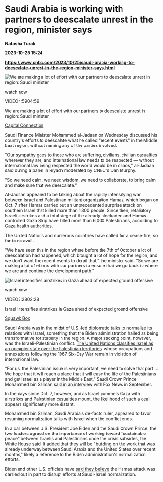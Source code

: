 # Saudi Arabia is working with partners to deescalate unrest in the region, minister says
**Natasha Turak**

**2023-10-25 15:24**

**https://www.cnbc.com/2023/10/25/saudi-arabia-working-to-deescalate-unrest-in-the-region-minister-says.html**

![We are making a lot of effort with our partners to deescalate unrest in region: Saudi minister](https://image.cnbcfm.com/api/v1/image/107322741-16982194291698219427-31739387508-1080pnbcnews.jpg?v=1698219822&w=750&h=422&vtcrop=y)

watch now

VIDEO4:5904:59

We are making a lot of effort with our partners to deescalate unrest in region: Saudi minister

[Capital Connection](https://www.cnbc.com/capital-connection/)

Saudi Finance Minister Mohammed al-Jadaan on Wednesday discussed his country's efforts to deescalate what he called "recent events" in the Middle East region, without naming any of the parties involved.

"Our sympathy goes to those who are suffering, civilians, civilian casualties wherever they are, and international law needs to be respected — without international law being respected the world would be in chaos," al-Jadaan said during a panel in Riyadh moderated by CNBC's Dan Murphy.

"So we need calm, we need wisdom, we need to collaborate, to bring calm and make sure that we deescalate."

Al-Jadaan appeared to be talking about the rapidly intensifying war between Israel and Palestinian militant organization Hamas, which began on Oct. 7 after Hamas carried out an unprecedented surprise attack on southern Israel that killed more than 1,300 people. Since then, retaliatory Israeli airstrikes and a total siege of the already blockaded and Hamas-controlled Gaza Strip have killed more than 6,000 Palestinians, according to Gaza health authorities.

The United Nations and numerous countries have called for a cease-fire, so far to no avail.

"We have seen this in the region where before the 7th of October a lot of deescalation had happened, which brought a lot of hope for the region, and we don't want the recent events to derail that," the minister said. "So we are making a lot of efforts with our partners to ensure that we go back to where we are and continue the development path."

![Israel intensifies airstrikes in Gaza ahead of expected ground offensive](https://image.cnbcfm.com/api/v1/image/107321453-16980598871698059884-31715113727-1080pnbcnews.jpg?v=1698060657&w=750&h=422&vtcrop=y)

watch now

VIDEO2:2802:28

Israel intensifies airstrikes in Gaza ahead of expected ground offensive

[Squawk Box](https://www.cnbc.com/squawk-box-us/)

Saudi Arabia was in the midst of U.S.-led diplomatic talks to normalize its relations with Israel, something that the Biden administration hailed as being transformative for stability in the region. A major sticking point, however, was the Israeli-Palestinian conflict. [The United Nations classifies Israel as an occupier state over the Palestinian territories](https://news.un.org/en/story/2022/10/1129722), whose occupations and annexations following the 1967 Six-Day War remain in violation of international law.

"For us, the Palestinian issue is very important, we need to solve that part ... We hope that it will reach a place that it will ease the life of the Palestinians and get Israel as a player in the Middle East," Saudi Crown Prince Mohammed bin Salman [said in an interview](https://www.ft.com/content/29383ce8-4d62-4957-a0b5-cf1970d3ceee) with Fox News in September.

In the days since Oct. 7, however, and as Israel pummels Gaza with airstrikes and Palestinian casualties mount, the likelihood of such a deal appears significantly more distant.

Mohammed bin Salman, Saudi Arabia's de-facto ruler, appeared to favor resuming normalization talks with Israel when the conflict ends.

In a call between U.S. President Joe Biden and the Saudi Crown Prince, the two leaders agreed on the importance of working toward "sustainable peace" between Israelis and Palestinians once the crisis subsides, the White House said. It added that they will be "building on the work that was already underway between Saudi Arabia and the United States over recent months," likely a reference to the Biden administration's normalization efforts.

Biden and other U.S. officials have [said they believe](https://www.reuters.com/world/middle-east/hamas-attack-aimed-disrupt-saudi-israel-normalization-biden-2023-10-20/#:~:text=WASHINGTON,%20Oct%2020%20(Reuters),Joe%20Biden%20said%20on%20Friday.) the Hamas attack was carried out in part to disrupt efforts at Saudi-Israel normalization.